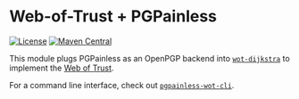 <!--
SPDX-FileCopyrightText: 2023 Paul Schaub <info@pgpainless.org>

SPDX-License-Identifier: Apache-2.0
-->

# Web-of-Trust + PGPainless

[![License](https://img.shields.io/badge/License-Apache%202.0-blue.svg)](https://opensource.org/licenses/Apache-2.0)
[![Maven Central](https://badgen.net/maven/v/maven-central/org.pgpainless/pgpainless-wot)](https://search.maven.org/artifact/org.pgpainless/pgpainless-wot)

This module plugs PGPainless as an OpenPGP backend into [`wot-dijkstra`](../wot-dijkstra) to implement the
[Web of Trust](https://sequoia-pgp.gitlab.io/sequoia-wot/).

For a command line interface, check out [`pgpainless-wot-cli`](../pgpainless-wot-cli).